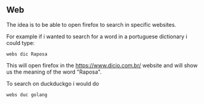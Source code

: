 ## Web

The idea is to be able to open firefox to search in specific websites.

For example if i wanted to search for a word in a portuguese dictionary i could type:

```shell
webs dic Raposa
```

This will open firefox in the https://www.dicio.com.br/ website and will show us the meaning of the word "Raposa".

To search on duckduckgo i would do

```shell
webs duc golang
```
